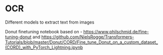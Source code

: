 # OCR
Different models to extract text from images

Donut finetuning notebook based on - https://www.philschmid.de/fine-tuning-donut and https://github.com/NielsRogge/Transformers-Tutorials/blob/master/Donut/CORD/Fine_tune_Donut_on_a_custom_dataset_(CORD)_with_PyTorch_Lightning.ipynb
